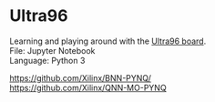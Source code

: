 # Ultra96  
  
Learning and playing around with the [Ultra96 board](https://www.xilinx.com/products/boards-and-kits/1-vad4rl.html).  
File: Jupyter Notebook  
Language: Python 3  
  
https://github.com/Xilinx/BNN-PYNQ/  
https://github.com/Xilinx/QNN-MO-PYNQ
